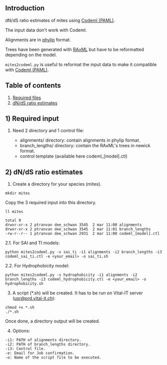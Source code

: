 ## Introduction

dN/dS ratio estimates of mites using [Codeml (PAML)](http://abacus.gene.ucl.ac.uk/software/paml.html).

The input data don't work with Codeml.

Alignments are in [phylip](http://evolution.genetics.washington.edu/phylip.html) format.

Trees have been generated with [RAxML](http://sco.h-its.org/exelixis/software.html) but have to be reformatted depending on the model.

```mites2codeml.py``` is useful to reformat the input data to make it compatible with [Codeml (PAML)](http://abacus.gene.ucl.ac.uk/software/paml.html).
 
## Table of contents

1. [Required files](#1_input)
2. [dN/dS ratio estimates](#2_paml)

## <a name="1_input"></a>1) Required input

1. Need 2 directory and 1 control file:

	* alignments/ directory: contain alignments in phylip format.
	* branch_lengths/ directory: contain the RAxML's trees in newick format.
	* control template (available here codeml_[model].ctl)

## <a name="2_paml"></a>2) dN/dS ratio estimates

1. Create a directory for your species (mites).

```
mkdir mites
```

Copy the 3 required input into this directory.

```
ll mites

total 9
drwxr-xr-x 2 ptranvan dee_schwan 3545  2 mar 11:00 alignments
drwxr-xr-x 2 ptranvan dee_schwan 3545  2 mar 11:01 branch_lengths
-rw-r--r-- 1 ptranvan dee_schwan 2931  2 mar 11:00 codeml_[model].ctl
```

2.1. For SAI and TI models:

```
python mites2codeml.py -s sai_ti -i1 alignments -i2 branch_lengths -i3 codeml_sai_ti.ctl -e <your_email> -o sai_ti.sh
```

2.2. For Hydrophobicity model:

```
python mites2codeml.py -s hydrophobicity -i1 alignments -i2 branch_lengths -i3 codeml_hydrophobicity.ctl -e <your_email> -o hydrophobicity.sh
```

3. A script (*.sh) will be created. It has to be run on Vital-IT server (usr@prd.vital-it.ch):

```
chmod +x *.sh
./*.sh
```

Once done, a directory output will be created.

4. Options:

```
-i1: PATH of alignments directory.
-i2: PATH of branch_lengths directory.
-i3: Control file.
-e: Email for Job confirmation.
-o: Name of the script file to be executed.
```

